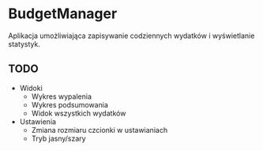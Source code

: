 # BudgetManager

Aplikacja umożliwiająca zapisywanie codziennych wydatków i wyświetlanie statystyk.

## TODO

- Widoki
  - Wykres wypalenia
  - Wykres podsumowania
  - Widok wszystkich wydatków
- Ustawienia
  - Zmiana rozmiaru czcionki w ustawianiach
  - Tryb jasny/szary